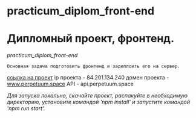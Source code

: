 # practicum_diplom_front-end



# Дипломный проект, фронтенд.

*practicum_diplom_front-end*

    Основная задача подготовить фронтенд и задеплоить его на сервер.
    


[ссылка на проект](https://github.com/ospas312/practicum_diplom_back-end)
ip проекта - 84.201.134.240
домен проекта - www.perpetuum.space
API - api.perpetuum.space

*Для запуска локально, скачайте проект, распакуйте в необходимую директорию, установите командой 'npm install' и запустите командой 'npm run start'.*
